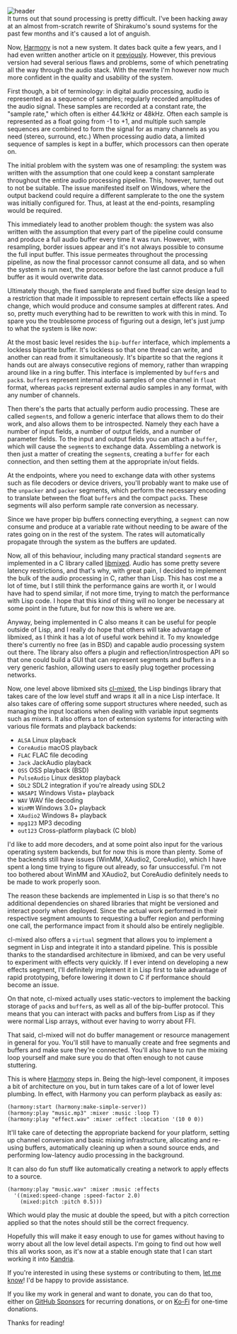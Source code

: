 ![header](https://filebox.tymoon.eu//file/TWpBMk1BPT0=)  
It turns out that sound processing is pretty difficult. I've been hacking away at an almost from-scratch rewrite of Shirakumo's sound systems for the past few months and it's caused a lot of anguish.

Now, [Harmony](https://shirakumo.org/project/harmony) is not a new system. It dates back quite a few years, and I had even written another article on it [previously](https://reader.tymoon.eu/article/358). However, this previous version had several serious flaws and problems, some of which penetrating all the way through the audio stack. With the rewrite I'm however now much more confident in the quality and usability of the system.

First though, a bit of terminology: in digital audio processing, audio is represented as a sequence of samples; regularly recorded amplitudes of the audio signal. These samples are recorded at a constant rate, the "sample rate," which often is either 44.1kHz or 48kHz. Often each sample is represented as a float going from -1 to +1, and multiple such sample sequences are combined to form the signal for as many channels as you need (stereo, surround, etc.) When processing audio data, a limited sequence of samples is kept in a buffer, which processors can then operate on.

The initial problem with the system was one of resampling: the system was written with the assumption that one could keep a constant samplerate throughout the entire audio processing pipeline. This, however, turned out to not be suitable. The issue manifested itself on Windows, where the output backend could require a different samplerate to the one the system was initially configured for. Thus, at least at the end-points, resampling would be required.

This immediately lead to another problem though: the system was also written with the assumption that every part of the pipeline could consume and produce a full audio buffer every time it was run. However, with resampling, border issues appear and it's not always possible to consume the full input buffer. This issue permeates throughout the processing pipeline, as now the final processor cannot consume all data, and so when the system is run next, the processor before the last cannot produce a full buffer as it would overwrite data.

Ultimately though, the fixed samplerate and fixed buffer size design lead to a restriction that made it impossible to represent certain effects like a speed change, which would produce and consume samples at different rates. And so, pretty much everything had to be rewritten to work with this in mind. To spare you the troublesome process of figuring out a design, let's just jump to what the system is like now:

At the most basic level resides the `bip-buffer` interface, which implements a lockless bipartite buffer. It's lockless so that one thread can write, and another can read from it simultaneously. It's bipartite so that the regions it hands out are always consecutive regions of memory, rather than wrapping around like in a ring buffer. This interface is implemented by ``buffer``s and ``pack``s. ``buffer``s represent internal audio samples of one channel in ``float`` format, whereas ``pack``s represent external audio samples in any format, with any number of channels.

Then there's the parts that actually perform audio processing. These are called `segment`s, and follow a generic interface that allows them to do their work, and also allows them to be introspected. Namely they each have a number of input fields, a number of output fields, and a number of parameter fields. To the input and output fields you can attach a ``buffer``, which will cause the ``segment``s to exchange data. Assembling a network is then just a matter of creating the ``segment``s, creating a ``buffer`` for each connection, and then setting them at the appropriate in/out fields.

At the endpoints, where you need to exchange data with other systems such as file decoders or device drivers, you'll probably want to make use of the ``unpacker`` and ``packer`` segments, which perform the necessary encoding to translate between the float ``buffer``s and the compact ``pack``s. These segments will also perform sample rate conversion as necessary.

Since we have proper bip buffers connecting everything, a ``segment`` can now consume and produce at a variable rate without needing to be aware of the rates going on in the rest of the system. The rates will automatically propagate through the system as the buffers are updated.

Now, all of this behaviour, including many practical standard ``segment``s are implemented in a C library called [libmixed](https://shirakumo.org/project/libmixed). Audio has some pretty severe latency restrictions, and that's why, with great pain, I decided to implement the bulk of the audio processing in C, rather than Lisp. This has cost me a lot of time, but I still think the performance gains are worth it, or I would have had to spend similar, if not more time, trying to match the performance with Lisp code. I hope that this kind of thing will no longer be necessary at some point in the future, but for now this is where we are.

Anyway, being implemented in C also means it can be useful for people outside of Lisp, and I really do hope that others will take advantage of libmixed, as I think it has a lot of useful work behind it. To my knowledge there's currently no free (as in BSD) and capable audio processing system out there. The library also offers a plugin and reflection/introspection API so that one could build a GUI that can represent segments and buffers in a very generic fashion, allowing users to easily plug together processing networks.

Now, one level above libmixed sits [cl-mixed](https://shirakumo.org/project/cl-mixed), the Lisp bindings library that takes care of the low level stuff and wraps it all in a nice Lisp interface. It also takes care of offering some support structures where needed, such as managing the input locations when dealing with variable input segments such as mixers. It also offers a ton of extension systems for interacting with various file formats and playback backends:

- ``ALSA`` Linux playback
- ``CoreAudio`` macOS playback
- ``FLAC`` FLAC file decoding
- ``Jack`` JackAudio playback
- ``OSS`` OSS playback (BSD)
- ``PulseAudio`` Linux desktop playback
- ``SDL2`` SDL2 integration if you're already using SDL2
- ``WASAPI`` Windows Vista+ playback
- ``WAV`` WAV file decoding
- ``WinMM`` Windows 3.0+ playback
- ``XAudio2`` Windows 8+ playback
- ``mpg123`` MP3 decoding
- ``out123`` Cross-platform playback (C blob)

I'd like to add more decoders, and at some point also input for the various operating system backends, but for now this is more than plenty. Some of the backends still have issues (WinMM, XAudio2, CoreAudio), which I have spent a long time trying to figure out already, so far unsuccessful. I'm not too bothered about WinMM and XAudio2, but CoreAudio definitely needs to be made to work properly soon.

The reason these backends are implemented in Lisp is so that there's no additional dependencies on shared libraries that might be versioned and interact poorly when deployed. Since the actual work performed in their respective segment amounts to requesting a buffer region and performing one call, the performance impact from it should also be entirely negligible.

cl-mixed also offers a ``virtual`` segment that allows you to implement a segment in Lisp and integrate it into a standard pipeline. This is possible thanks to the standardised architecture in libmixed, and can be very useful to experiment with effects very quickly. If I ever intend on developing a new effects segment, I'll definitely implement it in Lisp first to take advantage of rapid prototyping, before lowering it down to C if performance should become an issue.

On that note, cl-mixed actually uses static-vectors to implement the backing storage of ``pack``s and ``buffer``s, as well as all of the bip-buffer protocol. This means that you can interact with packs and buffers from Lisp as if they were normal Lisp arrays, without ever having to worry about FFI.

That said, cl-mixed will not do buffer management or resource management in general for you. You'll still have to manually create and free segments and buffers and make sure they're connected. You'll also have to run the mixing loop yourself and make sure you do that often enough to not cause stuttering.

This is where [Harmony](https://shirakumo.org/project/harmony) steps in. Being the high-level component, it imposes a bit of architecture on you, but in turn takes care of a lot of lower level plumbing. In effect, with Harmony you can perform playback as easily as:

```
(harmony:start (harmony:make-simple-server))
(harmony:play "music.mp3" :mixer :music :loop T)
(harmony:play "effect.wav" :mixer :effect :location '(10 0 0))
```

It'll take care of detecting the appropriate backend for your platform, setting up channel conversion and basic mixing infrastructure, allocating and re-using buffers, automatically cleaning up when a sound source ends, and performing low-latency audio processing in the background.

It can also do fun stuff like automatically creating a network to apply effects to a source.

```
(harmony:play "music.wav" :mixer :music :effects
  '((mixed:speed-change :speed-factor 2.0)
    (mixed:pitch :pitch 0.5)))
```

Which would play the music at double the speed, but with a pitch correction applied so that the notes should still be the correct frequency.

Hopefully this will make it easy enough to use for games without having to worry about all the low level detail aspects. I'm going to find out how well this all works soon, as it's now at a stable enough state that I can start working it into [Kandria](https://kandria.com).

If you're interested in using these systems or contributing to them, [let me know](mailto:shinmera@tymoon.eu)! I'd be happy to provide assistance.

If you like my work in general and want to donate, you can do that too, either on [GitHub Sponsors](https://github.com/sponsors/Shinmera) for recurring donations, or on [Ko-Fi](https://ko-fi.com/shinmera) for one-time donations.

Thanks for reading!
